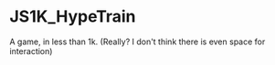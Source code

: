 # JS1K_HypeTrain
A game, in less than 1k. (Really? I don't think there is even space for interaction)
